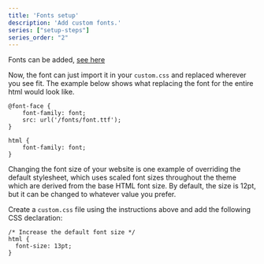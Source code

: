 ```yaml
---
title: 'Fonts setup'
description: 'Add custom fonts.'
series: ["setup-steps"]
series_order: "2"
---
```

Fonts can be added, [see here](https://blowfish.page/docs/advanced-customisation/#using-additional-fonts)

Now, the font can just import it in your `custom.css` and replaced wherever you see fit. The example below shows what replacing the font for the entire html would look like.
```
@font-face {
    font-family: font;
    src: url('/fonts/font.ttf');
}

html {
    font-family: font;
}
```

Changing the font size of your website is one example of overriding the default stylesheet, which uses scaled font sizes throughout the theme which are derived from the base HTML font size. By default, the size is 12pt, but it can be changed to whatever value you prefer.

Create a `custom.css` file using the instructions above and add the following CSS declaration:

```
/* Increase the default font size */
html {
  font-size: 13pt;
}
```